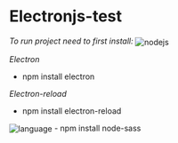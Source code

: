 # Electronjs-test
<em>To run project need to first install:</em> <img alt='nodejs' src='https://img.shields.io/badge/Node.js-43853D?style=for-the-badge&logo=node.js&logoColor=white' align='center' href='https://nodejs.org/en'>


<em>Electron</em>
- npm install electron

<em>Electron-reload</em>
- npm install electron-reload

<img alt='language' src='https://img.shields.io/badge/Sass-CC6699?style=for-the-badge&logo=sass&logoColor=white' align='center'>
- npm install node-sass
